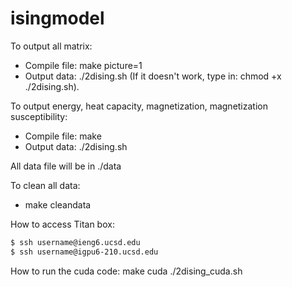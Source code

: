# isingmodel

To output all matrix:
  - Compile file: make picture=1
  - Output data: ./2dising.sh	(If it doesn't work, type in: chmod +x ./2dising.sh).

To output energy, heat capacity, magnetization, magnetization susceptibility:
  - Compile file: make
  - Output data: ./2dising.sh

All data file will be in ./data

To clean all data:
  - make cleandata

How to access Titan box:
```sh
$ ssh username@ieng6.ucsd.edu
$ ssh username@igpu6-210.ucsd.edu
```

How to run the cuda code:
make cuda
./2dising_cuda.sh
